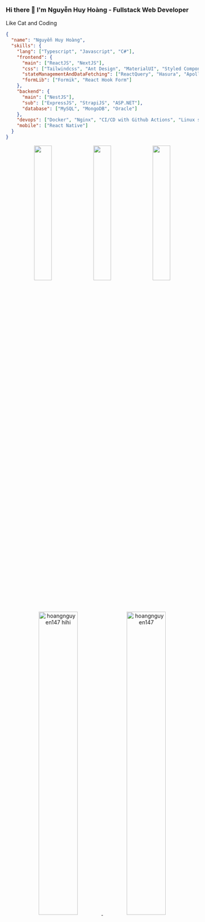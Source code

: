 ### Hi there 👋 I'm Nguyễn Huy Hoàng - Fullstack Web Developer 
Like Cat and Coding

  ```json
{
    "name": "Nguyễn Huy Hoàng",
    "skills": {
      "lang": ["Typescript", "Javascript", "C#"],
      "frontend": {
        "main": ["ReactJS", "NextJS"],
        "css": ["Tailwindcss", "Ant Design", "MaterialUI", "Styled Component"],
        "stateManagementAndDataFetching": ["ReactQuery", "Hasura", "Apollo Client", "Redux", "Zustand", "Axios"],
        "formLib": ["Formik", "React Hook Form"]
      },
      "backend": {
        "main": ["NestJS"],
        "sub": ["ExpressJS", "StrapiJS", "ASP.NET"],
        "database": ["MySQL", "MongoDB", "Oracle"]
      },
      "devops": ["Docker", "Nginx", "CI/CD with Github Actions", "Linux skill"],
      "mobile": ["React Native"]
    }
}
```
<div align="center">
  <img align="center" src="https://media.giphy.com/media/LHZyixOnHwDDy/giphy.gif" width="30%">
  <img align="center" src="https://media.giphy.com/media/LHZyixOnHwDDy/giphy.gif" width="30%">
  <img align="center" src="https://media.giphy.com/media/LHZyixOnHwDDy/giphy.gif" width="30%">
</div>

  
<!-- &nbsp;
  
<div align="center">
  <a href="https://github.com/anuraghazra/github-readme-stats" title="Go to Source">
 <img align="center" width="33%" src="https://github-readme-stats.vercel.app/api/top-langs/?username=hoangnguyen147&text_color=ffffff&icon_color=1877F2&bg_color=131313&langs_count=8&layout=compact&border_color=61dafb&hide_border=true" />  
  </a>
</div> -->

&nbsp;

<div align="center">
  <a href="https://github.com/hoangnguyen147/hoangnguyen147">
        <img width="45%" alt="hoangnguyen147 hihi" src="https://github-readme-stats.vercel.app/api?username=hoangnguyen147&show_icons=true&hide_border=true&theme=dark&title_color=1877F2&text_color=FFFFFFDC&icon_color=1877F2" />
  </a>
  <a href="https://github.com/denvercoder1/github-readme-streak-stats" title="Go to Source">
      <img width="45%" src="http://github-readme-streak-stats.herokuapp.com?user=hoangnguyen147&theme=dark&date_format=j%2Fn%5B%2FY%5D&border=1877F2&background=070806&stroke=1877F2&ring=1877F2DC&fire=FFFFFFDC&currStreakNum=FFFFFFDC&sideNums=1877F2DC&currStreakLabel=1877F2&sideLabels=1877F2&dates=FFFFFFDC)" alt="hoangnguyen147" />
    </a>
</div>



